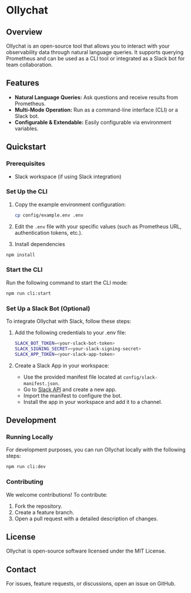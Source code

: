 # Ollychat

## Overview

Ollychat is an open-source tool that allows you to interact with your observability data through natural language queries. It supports querying Prometheus and can be used as a CLI tool or integrated as a Slack bot for team collaboration.

## Features

- **Natural Language Queries:** Ask questions and receive results from Prometheus.
- **Multi-Mode Operation:** Run as a command-line interface (CLI) or a Slack bot.
- **Configurable & Extendable:** Easily configurable via environment variables.

## Quickstart

### Prerequisites

- Slack workspace (if using Slack integration)

### Set Up the CLI

1. Copy the example environment configuration:

   ```sh
   cp config/example.env .env
   ```

2. Edit the `.env` file with your specific values (such as Prometheus URL, authentication tokens, etc.).

3. Install dependencies 

```sh
npm install
```

### Start the CLI

Run the following command to start the CLI mode:

```sh
npm run cli:start
```

### Set Up a Slack Bot (Optional)

To integrate Ollychat with Slack, follow these steps:

1. Add the following credentials to your .env file:

   ```sh
   SLACK_BOT_TOKEN=<your-slack-bot-token>
   SLACK_SIGNING_SECRET=<your-slack-signing-secret>
   SLACK_APP_TOKEN=<your-slack-app-token>
   ```

2. Create a Slack App in your workspace:
   - Use the provided manifest file located at `config/slack-manifest.json`.
   - Go to [Slack API](https://api.slack.com/apps) and create a new app.
   - Import the manifest to configure the bot.
   - Install the app in your workspace and add it to a channel.

## Development

### Running Locally

For development purposes, you can run Ollychat locally with the following steps:

```sh
npm run cli:dev
```

### Contributing

We welcome contributions! To contribute:

1. Fork the repository.
2. Create a feature branch.
3. Open a pull request with a detailed description of changes.

## License

Ollychat is open-source software licensed under the MIT License.

## Contact

For issues, feature requests, or discussions, open an issue on GitHub.
